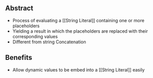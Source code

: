 
## Abstract
- Process of evaluating a [[String Literal]] containing one or more placeholders
- Yielding a result in which the placeholders are replaced with their corresponding values 
- Different from string Concatenation

## Benefits
- Allow dynamic values to be embed into a [[String Literal]] easily